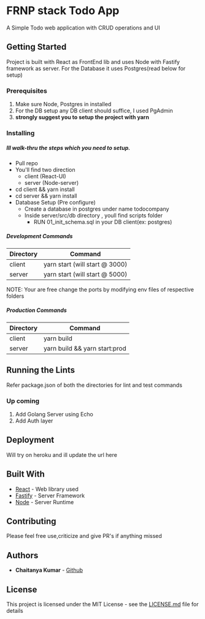 # FRNP stack Todo App
A Simple Todo web application with CRUD operations and UI

## Getting Started
Project is built with React as FrontEnd lib 
and uses Node with Fastify framework as server.
For the Database it uses Postgres(read below for setup)

### Prerequisites
1) Make sure Node, Postgres in installed
2) For the DB setup any DB client should suffice, I used PgAdmin
3) <b>strongly suggest you to setup the project with yarn</b>

### Installing
#####   Ill walk-thru the steps which you need to setup.
* Pull repo
* You'll find two direction
    * client (React-UI)
    * server (Node-server)
* cd client && yarn install
* cd server && yarn install
* Database Setup (Pre configure)
    * Create a database in postgres under name todocompany
    * Inside server/src/db directory , youll find scripts folder
        * RUN 01_init_schema.sql in your DB client(ex: postgres)

#####  Development Commands
Directory | Command
------------ | -------------
client | yarn start (will start @ 3000)
server | yarn start (will start @ 5000)

NOTE: Your are free change the ports by modifying env files of respective folders

#####  Production Commands
Directory | Command
------------ | -------------
client | yarn build
server | yarn build && yarn start:prod

## Running the Lints
Refer package.json of both the directories for lint and test commands

### Up coming
1) Add Golang Server using Echo
2) Add Auth layer

## Deployment

Will try on heroku and ill update the url here

## Built With

* [React](https://reactjs.org/) - Web library used
* [Fastify](https://github.com/fastify/fastify) - Server Framework
* [Node](https://nodejs.org/) - Server Runtime

## Contributing
Please feel free use,criticize and give PR's if anything missed

## Authors

* **Chaitanya Kumar** - [Github](https://github.com/chaitanya-apty)

## License

This project is licensed under the MIT License - see the [LICENSE.md](LICENSE.md) file for details
